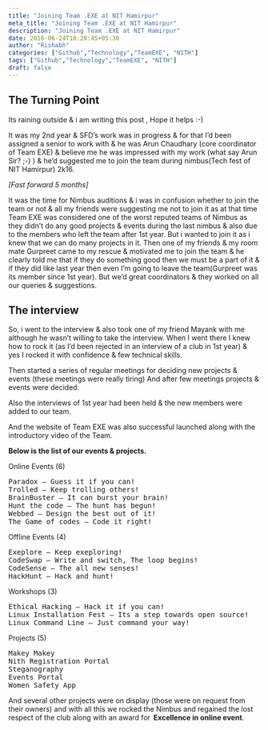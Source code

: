```yaml
---
title: "Joining Team .EXE at NIT Hamirpur"
meta_title: "Joining Team .EXE at NIT Hamirpur"
description: "Joining Team .EXE at NIT Hamirpur"
date: 2016-06-24T10:20:45+05:30
author: "Rishabh"
categories: ["Github","Technology","TeamEXE", "NITH"]
tags: ["Github","Technology","TeamEXE", "NITH"]
draft: false
---
```


## The Turning Point

Its raining outside & i am writing this post , Hope it helps :-)

It was my 2nd year & SFD’s work was in progress & for that I’d been assigned a senior to work with & he was Arun Chaudhary (core coordinator of Team EXE) & believe me he was impressed with my work (what say Arun Sir? ;-) ) & he’d suggested me to join the team during nimbus(Tech fest of NIT Hamirpur) 2k16.


*[Fast forward 5 months]*


It was the time for Nimbus auditions & i was in confusion whether to join the team or not & all my friends were suggesting me not to join it as at that time Team EXE was considered one of the worst reputed teams of Nimbus as they didn’t do any good projects & events during the last nimbus & also due to the members who left the team after 1st year. But i wanted to join it as i knew that we can do many projects in it. Then one of my friends & my room mate Gurpreet came to my rescue & motivated me to join the team & he clearly told me that if they do something good then we must be a part of it & if they did like last year then even I’m going to leave the team(Gurpreet was its member since 1st year). But we’d great coordinators & they worked on all our queries & suggestions.


## The interview

So, i went to the interview & also took one of my friend Mayank with me although he wasn’t willing to take the interview. When I went there I knew how to rock it (as I’d been rejected in an interview of a club in 1st year) & yes I rocked it with confidence & few technical skills.

Then started a series of regular meetings for deciding new projects & events (these meetings were really tiring) And after few meetings projects & events were decided.

Also the interviews of 1st year had been held & the new members were added to our team.

And the website of Team EXE was also successful launched along with the introductory video of the Team.


**Below is the list of our events & projects.**

Online Events (6)
<pre>
Paradox — Guess it if you can!
Trolled — Keep trolling others!
BrainBuster — It can burst your brain!
Hunt the code — The hunt has begun!
Webbed — Design the best out of it!
The Game of codes — Code it right!
</pre>

Offline Events (4)
<pre>
Exeplore — Keep exeploring!
CodeSwap — Write and switch, The loop begins!
CodeSense — The all new senses!
HackHunt — Hack and hunt!
</pre>

Workshops (3)
<pre>
Ethical Hacking — Hack it if you can!
Linux Installation Fest — Its a step towards open source!
Linux Command Line — Just command your way!
</pre>

Projects (5)
<pre>
Makey Makey
Nith Registration Portal
Steganography
Events Portal
Women Safety App
</pre>

And several other projects were on display (those were on request from their owners) and with all this we rocked the Nimbus and regained the lost respect of the club along with an award for   **Excellence in online event**.
